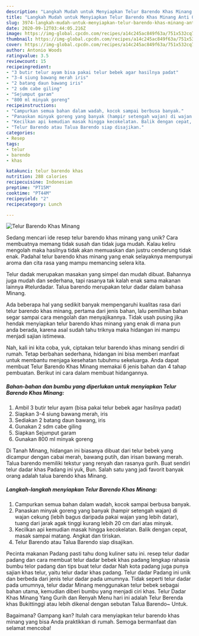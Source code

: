 ```yaml
---
description: "Langkah Mudah untuk Menyiapkan Telur Barendo Khas Minang Anti Gagal"
title: "Langkah Mudah untuk Menyiapkan Telur Barendo Khas Minang Anti Gagal"
slug: 3974-langkah-mudah-untuk-menyiapkan-telur-barendo-khas-minang-anti-gagal
date: 2020-09-12T03:44:05.216Z
image: https://img-global.cpcdn.com/recipes/a14c245ac849f63a/751x532cq70/telur-barendo-khas-minang-foto-resep-utama.jpg
thumbnail: https://img-global.cpcdn.com/recipes/a14c245ac849f63a/751x532cq70/telur-barendo-khas-minang-foto-resep-utama.jpg
cover: https://img-global.cpcdn.com/recipes/a14c245ac849f63a/751x532cq70/telur-barendo-khas-minang-foto-resep-utama.jpg
author: Antonio Woods
ratingvalue: 3.5
reviewcount: 15
recipeingredient:
- "3 butir telur ayam bisa pakai telur bebek agar hasilnya padat"
- "3-4 siung bawang merah iris"
- "2 batang daun bawang iris"
- "2 sdm cabe giling"
- "Sejumput garam"
- "800 ml minyak goreng"
recipeinstructions:
- "Campurkan semua bahan dalam wadah, kocok sampai berbusa banyak."
- "Panaskan minyak goreng yang banyak (hampir setengah wajan) di wajan cekung (lebih bagus daripada pakai wajan yang lebih datar), tuang dari jarak agak tinggi kurang lebih 20 cm dari atas minyak."
- "Kecilkan api kemudian masak hingga kecokelatan. Balik dengan cepat, masak sampai matang. Angkat dan tiriskan."
- "Telur Barendo atau Talua Barendo siap disajikan."
categories:
- Resep
tags:
- telur
- barendo
- khas

katakunci: telur barendo khas 
nutrition: 288 calories
recipecuisine: Indonesian
preptime: "PT15M"
cooktime: "PT44M"
recipeyield: "2"
recipecategory: Lunch

---
```



![Telur Barendo Khas Minang](https://img-global.cpcdn.com/recipes/a14c245ac849f63a/751x532cq70/telur-barendo-khas-minang-foto-resep-utama.jpg)

Sedang mencari ide resep telur barendo khas minang yang unik? Cara membuatnya memang tidak susah dan tidak juga mudah. Kalau keliru mengolah maka hasilnya tidak akan memuaskan dan justru cenderung tidak enak. Padahal telur barendo khas minang yang enak selayaknya mempunyai aroma dan cita rasa yang mampu memancing selera kita.

Telur dadak merupakan masakan yang simpel dan mudah dibuat. Bahannya juga mudah dan sederhana, tapi rasanya tak kalah enak sama makanan lainnya #telurdadar. Talua barendo merupakan telur dadar dalam bahasa Minang.

Ada beberapa hal yang sedikit banyak mempengaruhi kualitas rasa dari telur barendo khas minang, pertama dari jenis bahan, lalu pemilihan bahan segar sampai cara mengolah dan menyajikannya. Tidak usah pusing jika hendak menyiapkan telur barendo khas minang yang enak di mana pun anda berada, karena asal sudah tahu triknya maka hidangan ini mampu menjadi sajian istimewa.


Nah, kali ini kita coba, yuk, ciptakan telur barendo khas minang sendiri di rumah. Tetap berbahan sederhana, hidangan ini bisa memberi manfaat untuk membantu menjaga kesehatan tubuhmu sekeluarga. Anda dapat membuat Telur Barendo Khas Minang memakai 6 jenis bahan dan 4 tahap pembuatan. Berikut ini cara dalam membuat hidangannya.

<!--inarticleads1-->

##### Bahan-bahan dan bumbu yang diperlukan untuk menyiapkan Telur Barendo Khas Minang:

1. Ambil 3 butir telur ayam (bisa pakai telur bebek agar hasilnya padat)
1. Siapkan 3-4 siung bawang merah, iris
1. Sediakan 2 batang daun bawang, iris
1. Gunakan 2 sdm cabe giling
1. Siapkan Sejumput garam
1. Gunakan 800 ml minyak goreng


Di Tanah Minang, hidangan ini biasanya dibuat dari telur bebek yang dicampur dengan cabai merah, bawang putih, dan irisan bawang merah. Talua barendo memiliki tekstur yang renyah dan rasanya gurih. Buat sendiri telur dadar khas Padang ini yuk, Bun. Salah satu yang jadi favorit banyak orang adalah talua barendo khas Minang. 

<!--inarticleads2-->

##### Langkah-langkah menyiapkan Telur Barendo Khas Minang:

1. Campurkan semua bahan dalam wadah, kocok sampai berbusa banyak.
1. Panaskan minyak goreng yang banyak (hampir setengah wajan) di wajan cekung (lebih bagus daripada pakai wajan yang lebih datar), tuang dari jarak agak tinggi kurang lebih 20 cm dari atas minyak.
1. Kecilkan api kemudian masak hingga kecokelatan. Balik dengan cepat, masak sampai matang. Angkat dan tiriskan.
1. Telur Barendo atau Talua Barendo siap disajikan.


Pecinta makanan Padang pasti tahu dong kuliner satu ini. resep telur dadar padang dan cara membuat telur dadar bebek khas padang lengkap rahasia bumbu telor padang dan tips buat telur dadar Nah kota padang juga punya sajian khas telur, yaitu telur dadar khas padang. Telur dadar Padang ini unik dan berbeda dari jenis telur dadar pada umumnya. Tidak seperti telur dadar pada umumnya, telur dadar Minang menggunakan telur bebek sebagai bahan utama, kemudian diberi bumbu yang menjadi ciri khas. Telur Dadar Khas Minang Yang Gurih dan Renyah Menu hari ini adalah Telur Berenda khas Bukittinggi atau lebih dikenal dengan sebutan Talua Barendo~ Untuk. 

Bagaimana? Gampang kan? Itulah cara menyiapkan telur barendo khas minang yang bisa Anda praktikkan di rumah. Semoga bermanfaat dan selamat mencoba!
